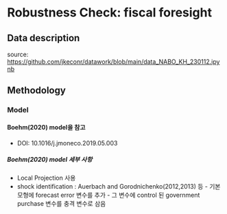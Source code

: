 # Robustness Check: fiscal foresight 

## Data description 

source: https://github.com/jkeconr/datawork/blob/main/data_NABO_KH_230112.ipynb 

## Methodology 

### Model 

#### Boehm(2020) model을 참고 
- DOI: 10.1016/j.jmoneco.2019.05.003

##### Boehm(2020) model 세부 사항
- Local Projection 사용 
- shock identification : Auerbach and Gorodnichenko(2012,2013) 등
			- 기본 모형에 forecast error 변수를 추가 
			- 그 변수에 control 된 government purchase 변수를 충격 변수로 삼음



